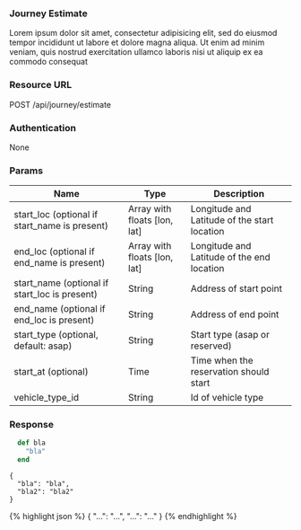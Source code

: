 ### Journey Estimate

Lorem ipsum dolor sit amet, consectetur adipisicing elit, sed do eiusmod tempor incididunt ut labore et dolore magna aliqua. Ut enim ad minim veniam, quis nostrud exercitation ullamco laboris nisi ut aliquip ex ea commodo consequat

### Resource URL

POST /api/journey/estimate

### Authentication

None

### Params

| Name | Type | Description |
| --- | --- | --- |
| start_loc (optional if start_name is present) | Array with floats [lon, lat] | Longitude and Latitude of the start location |
| end_loc (optional if end_name is present) | Array with floats [lon, lat] | Longitude and Latitude of the end location |
| start_name (optional if start_loc is present) | String | Address of start point |
| end_name (optional if end_loc is present) | String | Address of end point |
| start_type (optional, default: asap) | String | Start type (asap or reserved) |
| start_at (optional) | Time | Time when the reservation should start |
| vehicle_type_id | String | Id of vehicle type |

### Response

```ruby
  def bla
    "bla"
  end
```

```
{
  "bla": "bla",
  "bla2": "bla2"
}
```

{% highlight json %}
  {
    "...": "...",
    "...": "..."
  }
{% endhighlight %}
